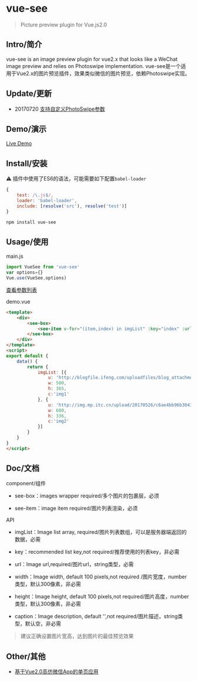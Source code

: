 # vue-see
> Picture preview plugin for Vue.js2.0

## Intro/简介
vue-see is an image preview plugin for vue2.x that looks like a WeChat image preview and relies on Photoswipe implementation.
vue-see是一个适用于Vue2.x的图片预览插件，效果类似微信的图片预览，依赖Photoswipe实现。
## Update/更新
- 20170720 [支持自定义PhotoSwipe参数](https://github.com/zhaohaodang/vue-see/releases/tag/1.2.0)
## Demo/演示
[Live Demo](https://zhaohaodang.github.io/demo/vue-see/#/)
## Install/安装

⚠️ 插件中使用了ES6的语法，可能需要如下配置`babel-loader`

```javascript
{
    test: /\.js$/,
    loader: 'babel-loader',
    include: [resolve('src'), resolve('test')]
}
```

```bash
npm install vue-see
```
## Usage/使用
main.js
```javascript
import VueSee from 'vue-see'
var options={}
Vue.use(VueSee,options)
```
[查看参数列表](http://photoswipe.com/documentation/options.html)

demo.vue
```html
<template>
    <div>
        <see-box>
            <see-item v-for="(item,index) in imgList" :key="index" :url="item.u" :width="item.w" :height="item.h" :caption="item.c"></see-item>
        </see-box>
    </div>
</template>
<script>
export default {
    data() {
        return {
            imgList: [{
                u: 'http://blogfile.ifeng.com/uploadfiles/blog_attachment/1308/75/10103075_13773099904967.jpg',
                w: 500,
                h: 365,
                c:'img1'
            }, {
                u: 'http://img.mp.itc.cn/upload/20170526/c6ae4bb96b3043be9d45fa5402a7f96c_th.jpg',
                w: 600,
                h: 336,
                c:'img2'
            }]
        }
    }
}
</script>
```
## Doc/文档
component/组件

* see-box：images wrapper required/多个图片的包裹层，必须

* see-item：image item required/图片列表渲染，必须

API

* imgList：Image list array, required/图片列表数组，可以是服务器端返回的数据，必需
  
* key：recommended list key,not required/推荐使用的列表key，非必需
  
* url：Image url,required/图片url，string类型，必需
  
* width：Image width, default 100 pixels,not required /图片宽度，number类型，默认300像素，非必需
  
* height：Image height, default 100 pixels,not required/图片高度，number类型，默认300像素，非必需
  
* caption：Image description, default '',not required/图片描述，string类型，默认空，非必需
  
> 建议正确设置图片宽高，达到图片的最佳预览效果

## Other/其他

* [基于Vue2.0高仿微信App的单页应用](https://github.com/zhaohaodang/vue-WeChat)


